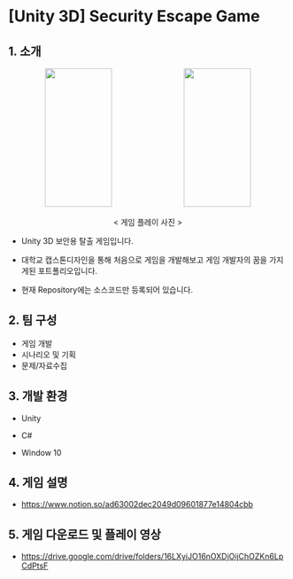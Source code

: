 # [Unity 3D] Security Escape Game
## 1. 소개

<div align="center">

  <img src="https://github.com/LHuHyeon/LHuHyeon.github.io/assets/110723307/d9903935-5d21-47c5-9473-c5b3247c6f21" width="49%" height="250"/>
  <img src="https://github.com/LHuHyeon/LHuHyeon.github.io/assets/110723307/2ff8a8f5-52f2-462c-b8fb-bc918afcdf7e" width="49%" height="250"/>

  < 게임 플레이 사진 >

</div>

+ Unity 3D 보안용 탈출 게임입니다.

+ 대학교 캡스톤디자인을 통해 처음으로 게임을 개발해보고 게임 개발자의 꿈을 가지게된 포트폴리오입니다.

+ 현재 Repository에는 소스코드만 등록되어 있습니다.

## 2. 팀 구성

+ 게임 개발
+ 시나리오 및 기획
+ 문제/자료수집

## 3. 개발 환경
+ Unity 

+ C#

+ Window 10

## 4. 게임 설명
+ https://www.notion.so/ad63002dec2049d09601877e14804cbb

## 5. 게임 다운로드 및 플레이 영상
+ https://drive.google.com/drive/folders/16LXyiJO16nOXDjOijChOZKn6LpCdPtsF
